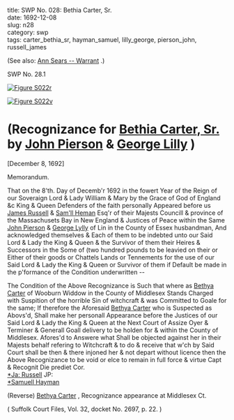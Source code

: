 title: SWP No. 028: Bethia Carter, Sr.  
date: 1692-12-08  
slug: n28  
category: swp  
tags: carter_bethia_sr, hayman_samuel, lilly_george, pierson_john, russell_james




(See also: [Ann Sears -- Warrant](/n120.html#n120.1) .)

<div markdown class="doc" id="n28.1">

<div class="doc_id">SWP No. 28.1</div>


<span markdown class="figure">[![Figure S022r](archives/Suffolk/small/S022A.jpg)](archives/Suffolk/large/S022A.jpg)</span>

<span markdown class="figure">[![Figure S022v](archives/Suffolk/small/S022B.jpg)](archives/Suffolk/large/S022B.jpg)</span>

# (Recognizance for [Bethia Carter, Sr.](/tag/carter_bethia_sr.html) by [John Pierson](tag/pierson_John.html) & [George Lilly](/tag/lilly_george.html) )

[December 8, 1692]

Memorandum.

That on the 8'th. Day of Decemb'r 1692 in the fowert Year of  the Reign of our Soveraign Lord & Lady William & Mary by the  Grace of God of England &c King & Queen Defenders of the faith  personally Appeared before us [James Russell](/tag/russell_james.html) & [Sam'll Heman](/tag/hayman_samuel.html) Esq'r of their Majests Councill & province of the Massachusets Bay in New  England & Justices of Peace within the Same [John Pierson](/tag/pierson_john.html) & [George Lylly](/tag/lilly_george.html) of Lin in the County of Essex husbandman, And acknowledged  themselves & Each of them to be indebted unto our Said Lord  & Lady the King & Queen & the Survivor of them their Heires & Successors in the Some of (two hundred pounds to be leavied on their  or Either of their goods or Chattels Lands or Tennements for the  use of our Said Lord & Lady the King & Queen or Survivor of them  if Default be made in the p'formance of the Condition underwritten --

The Condition of the Above Recognizance is Such that where as  [Bethya Carter](/tag/carter_bethia_sr.html) of Wooburn Widdow in the County of Middlesex  Stands Charged with Suspition of the horrible Sin of witchcraft  & was Committed to Goale for the same; If therefore the Aforesaid  [Bethya Carter](/tag/carter_bethia_sr.html) who is Suspected as Abovs'd, Shall make her personall Appearance before the Justices of our Said Lord & Lady the King & Queen at the Next Court of Assize Oyer & Terminer & Generall Goall delivery to be holden for & within the County of Middlesex. Afores'd to Answere what Shall be objected against her in their Majests behalf refering to Witchcraft & to do & receive that w'ch by Said Court shall be then & there injoned her & not depart without licence then the Above Recognizance to be void or elce to remain in full force & virtue Capt & Recognit Die prediet Cor.  
                                                                  [*Ja: Russell](/tag/russell_james.html)  JP:  
                                                                  [*Samuell Hayman](/tag/hayman_samuel.html) 

(Reverse)  [Bethya Carter](/tag/carter_bethia_sr.html) , Recognizance appearance at Middlesex Ct. 

( Suffolk Court Files, Vol. 32, docket No. 2697, p. 22. )

</div>